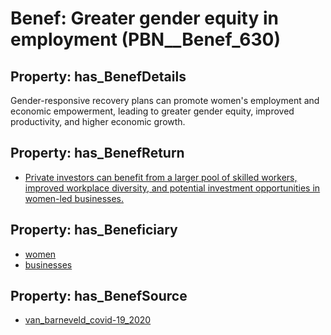 # Benef: __Greater gender equity in employment__ (PBN__Benef_630)

## Property: has_BenefDetails

Gender-responsive recovery plans can promote women's employment and economic empowerment, leading to greater gender equity, improved productivity, and higher economic growth.

## Property: has_BenefReturn

* [Private investors can benefit from a larger pool of skilled workers, improved workplace diversity, and potential investment opportunities in women-led businesses.](../BenefReturn/PBN__BenefReturn_673)

## Property: has_Beneficiary

* [women](../Stakeholder/PBN__Stakeholder_23)
* [businesses](../Stakeholder/PBN__Stakeholder_147)

## Property: has_BenefSource

* [van_barneveld_covid-19_2020](../Article/PBN__Article_124)


